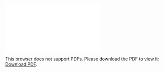 <object data="christ-in-song/CIS1908pdfs/045.pdf" type="application/pdf" width="100%" height="1024px">
    <embed src="christ-in-song/CIS1908pdfs/045.pdf">
        <p>This browser does not support PDFs. Please download the PDF to view it: <a href="christ-in-song/CIS1908pdfs/045.pdf">Download PDF</a>.</p>
    </embed>
</object>
